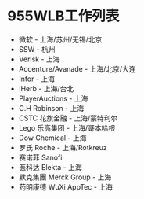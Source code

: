 # 955WLB工作列表

- 微软 - 上海/苏州/无锡/北京
- SSW - 杭州
- Verisk - 上海
- Accenture/Avanade - 上海/北京/大连
- Infor - 上海
- iHerb - 上海/台北
- PlayerAuctions - 上海
- C.H Robinson - 上海
- CSTC 花旗金融 - 上海/蒙特利尔
- Lego 乐高集团 - 上海/哥本哈根
- Dow Chemical - 上海
- 罗氏 Roche - 上海/Rotkreuz
- 赛诺菲 Sanofi
- 医科达 Elekta - 上海
- 默克集團 Merck Group - 上海
- 药明康德 WuXi AppTec - 上海
